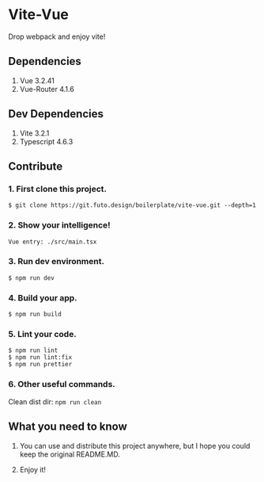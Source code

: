 # Vite-Vue

Drop webpack and enjoy vite!

## Dependencies

1. Vue 3.2.41
2. Vue-Router 4.1.6

## Dev Dependencies

1. Vite 3.2.1
2. Typescript 4.6.3

## Contribute

### 1. First clone this project.

```
$ git clone https://git.futo.design/boilerplate/vite-vue.git --depth=1
```

### 2. Show your intelligence!

```
Vue entry: ./src/main.tsx
```

### 3. Run dev environment.

```
$ npm run dev
```

### 4. Build your app.

```
$ npm run build
```

### 5. Lint your code.

```
$ npm run lint
$ npm run lint:fix
$ npm run prettier
```

### 6. Other useful commands.

Clean dist dir: `npm run clean`

## What you need to know

1. You can use and distribute this project anywhere, but I hope you could keep the original README.MD.

2. Enjoy it!
